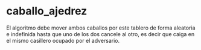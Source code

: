 # caballo_ajedrez
El algoritmo debe mover ambos caballos por este tablero de forma aleatoria e indefinida hasta que uno de los dos cancele al otro, es decir que caiga en el mismo casillero ocupado por el adversario.
